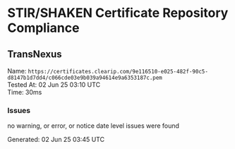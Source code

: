 # STIR/SHAKEN Certificate Repository Compliance

## TransNexus

Name: `https://certificates.clearip.com/9e116510-e025-482f-90c5-d8147b1d7dd4/c066cde03e9b039a94614e9a6353187c.pem`\
Tested At: 02 Jun 25 03:10 UTC\
Time: 30ms

### Issues

no warning, or error, or notice date level issues were found

Generated: 02 Jun 25 03:45 UTC